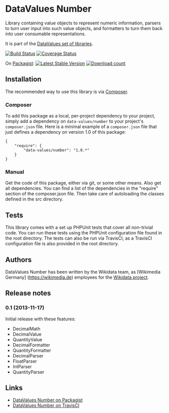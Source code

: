 # DataValues Number

Library containing value objects to represent numeric information, parsers to turn user input
into such value objects, and formatters to turn them back into user consumable representations.

It is part of the [DataValues set of libraries](https://github.com/DataValues).

[![Build Status](https://secure.travis-ci.org/DataValues/Number.png?branch=master)](http://travis-ci.org/DataValues/Number)
[![Coverage Status](https://coveralls.io/repos/DataValues/Number/badge.png)](https://coveralls.io/r/DataValues/Number)

On [Packagist](https://packagist.org/packages/data-values/number):
[![Latest Stable Version](https://poser.pugx.org/data-values/number/version.png)](https://packagist.org/packages/data-values/number)
[![Download count](https://poser.pugx.org/data-values/number/d/total.png)](https://packagist.org/packages/data-values/number)

## Installation

The recommended way to use this library is via [Composer](http://getcomposer.org/).

### Composer

To add this package as a local, per-project dependency to your project, simply add a
dependency on `data-values/number` to your project's `composer.json` file.
Here is a minimal example of a `composer.json` file that just defines a dependency on
version 1.0 of this package:

    {
        "require": {
            "data-values/number": "1.0.*"
        }
    }

### Manual

Get the code of this package, either via git, or some other means. Also get all dependencies.
You can find a list of the dependencies in the "require" section of the composer.json file.
Then take care of autoloading the classes defined in the src directory.

## Tests

This library comes with a set up PHPUnit tests that cover all non-trivial code. You can run these
tests using the PHPUnit configuration file found in the root directory. The tests can also be run
via TravisCI, as a TravisCI configuration file is also provided in the root directory.

## Authors

DataValues Number has been written by the Wikidata team, as [Wikimedia Germany]
(https://wikimedia.de) employees for the [Wikidata project](https://wikidata.org/).

## Release notes

### 0.1 (2013-11-17)

Initial release with these features:

* DecimalMath
* DecimalValue
* QuantityValue
* DecimalFormatter
* QuantityFormatter
* DecimalParser
* FloatParser
* IntParser
* QuantityParser

## Links

* [DataValues Number on Packagist](https://packagist.org/packages/data-values/number)
* [DataValues Number on TravisCI](https://travis-ci.org/DataValues/Number)
